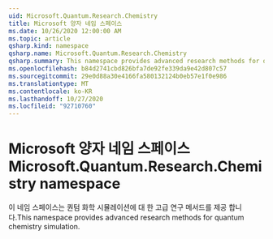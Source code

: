 ```yaml
---
uid: Microsoft.Quantum.Research.Chemistry
title: Microsoft 양자 네임 스페이스
ms.date: 10/26/2020 12:00:00 AM
ms.topic: article
qsharp.kind: namespace
qsharp.name: Microsoft.Quantum.Research.Chemistry
qsharp.summary: This namespace provides advanced research methods for quantum chemistry simulation.
ms.openlocfilehash: b84d2741cbd826bfa7de92fe339da9e42d807c57
ms.sourcegitcommit: 29e0d88a30e4166fa580132124b0eb57e1f0e986
ms.translationtype: MT
ms.contentlocale: ko-KR
ms.lasthandoff: 10/27/2020
ms.locfileid: "92710760"
---
```

# <a name="microsoftquantumresearchchemistry-namespace"></a><span data-ttu-id="8f38e-102">Microsoft 양자 네임 스페이스</span><span class="sxs-lookup"><span data-stu-id="8f38e-102">Microsoft.Quantum.Research.Chemistry namespace</span></span>

<span data-ttu-id="8f38e-103">이 네임 스페이스는 퀀텀 화학 시뮬레이션에 대 한 고급 연구 메서드를 제공 합니다.</span><span class="sxs-lookup"><span data-stu-id="8f38e-103">This namespace provides advanced research methods for quantum chemistry simulation.</span></span>

